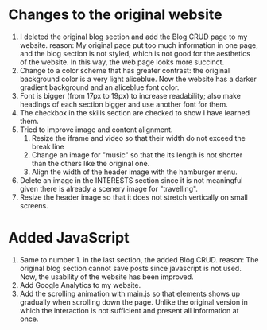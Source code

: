 # Changes to the original website
1. I deleted the original blog section and add the Blog CRUD page to my website.
   reason: My original page put too much information in one page, and the blog section is not styled, which is not good for the aesthetics of the website. In this way, the web page looks more succinct.
2. Change to a color scheme that has greater contrast: the original background color is a very light aliceblue. Now the website has a darker gradient background and an aliceblue font color.
3. Font is bigger (from 17px to 19px) to increase readability; also make headings of each section bigger and use another font for them.
4. The checkbox in the skills section are checked to show I have learned them.
5. Tried to improve image and content alignment.
   1. Resize the iframe and video so that their width do not exceed the break line
   2. Change an image for "music" so that the its length is not shorter than the others like the original one.
   3. Align the width of the header image with the hamburger menu.
6. Delete an image in the INTERESTS section since it is not meaningful given there is already a scenery image for "travelling".
7. Resize the header image so that it does not stretch vertically on small screens.

# Added JavaScript
1. Same to number 1. in the last section, the added Blog CRUD.
   reason: The original blog section cannot save posts since javascript is not used. Now, the usability of the website has been improved.
2. Add Google Analytics to my website.
3. Add the scrolling animation with main.js so that elements shows up gradually when scrolling down the page. Unlike the original version in which the interaction is not sufficient and present all information at once.